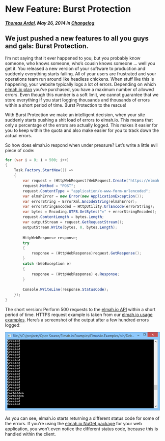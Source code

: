 # New Feature: Burst Protection

##### [Thomas Ardal](http://elmah.io/about/), May 26, 2014 in [Changelog](/category/changelog/)

## We just pushed a new features to all you guys and gals: Burst Protection.

I’m not saying that it ever happened to you, but you probably know someone, who knows someone, who’s cousin knows someone … well you get it. You released a new version of your software to production and suddenly everything starts failing. All of your users are frustrated and your operations team run around like headless chickens. When stuff like this is happening, your website typically logs a lot of errors. Depending on which [elmah.io plan](https://elmah.io/pricing/) you’ve purchased, you have a maximum number of allowed errors. Even though this number is a soft limit, we cannot guarantee that we store everything if you start logging thousands and thousands of errors within a short period of time. Burst Protection to the rescue!

With Burst Protection we make an intelligent decision, when your site suddenly starts pushing a shit load of errors to elmah.io. This means that only a percentage of the errors are actually logged. This makes it easier for you to keep within the quota and also make easier for you to track down the actual errors.

So how does elmah.io respond when under pressure? Let’s write a little evil piece of code:

```csharp
for (var i = 0; i < 500; i++)
{
    Task.Factory.StartNew(() =>
    {
        var request = (HttpWebRequest)WebRequest.Create("https://elmah.io/api/errors?logid=dbba9674-6fbf-4ebe-ada9-0c74dc77cda5");
        request.Method = "POST";
        request.ContentType = "application/x-www-form-urlencoded";
        var elmahError = new Error(new ApplicationException());
        var errorString = ErrorXml.EncodeString(elmahError);
        var errorStringEncoded = HttpUtility.UrlEncode(errorString);
        var bytes = Encoding.UTF8.GetBytes("=" + errorStringEncoded);
        request.ContentLength = bytes.Length;
        var outputStream = request.GetRequestStream();
        outputStream.Write(bytes, 0, bytes.Length);
 
        HttpWebResponse response;
        try
        {
            response = (HttpWebResponse)request.GetResponse();
        }
        catch (WebException e)
        {
            response = (HttpWebResponse) e.Response;
        }
 
        Console.WriteLine(response.StatusCode);
    });
}
```

The short version: Perform 500 requests to the [elmah.io API](https://elmah.io/api/) within a short period of time. HTTPS request example is taken from our [elmah.io usage examples](https://github.com/elmahio/Elmah.Io.Examples). Here’s a screenshot of the output after a few hundred errors logged:

![Burst protection](/images/2014/05/burstprotection.png)

As you can see, elmah.io starts returning a different status code for some of the errors. If you’re using the [elmah.io NuGet package](https://www.nuget.org/packages/elmah.io/) for your web application, you won’t even notice the different status code, because this is handled within the client.